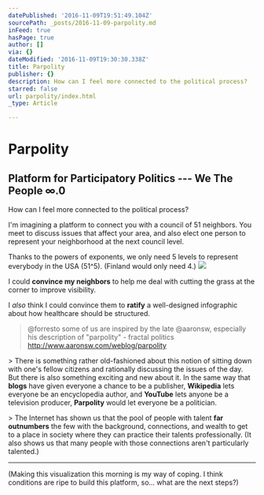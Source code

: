 ```yaml
---
datePublished: '2016-11-09T19:51:49.104Z'
sourcePath: _posts/2016-11-09-parpolity.md
inFeed: true
hasPage: true
author: []
via: {}
dateModified: '2016-11-09T19:30:30.338Z'
title: Parpolity
publisher: {}
description: How can I feel more connected to the political process?
starred: false
url: parpolity/index.html
_type: Article

---
```

# Parpolity

## Platform for Participatory Politics --- We The People ∞.0

How can I feel more connected to the political process?

I'm imagining a platform to connect you with a council of 51 neighbors. You meet to discuss issues that affect your area, and also elect one person to represent your neighborhood at the next council level.

Thanks to the powers of exponents, we only need 5 levels to represent everybody in the USA (51^5). (Finland would only need 4.)
![](https://s3-us-west-2.amazonaws.com/the-grid-img/p/835074aefc1a91908a53310b7d4e46562410326b.png)

I could **convince my neighbors** to help me deal with cutting the grass at the corner to improve visibility.

I _also_ think I could convince them to **ratify** a well-designed infographic about how healthcare should be structured.

> @forresto some of us are inspired by the late @aaronsw, especially his description of "parpolity" - fractal politics http://www.aaronsw.com/weblog/parpolity

\> There is something rather old-fashioned about this notion of sitting down with one's fellow citizens and rationally discussing the issues of the day. But there is also something exciting and new about it. In the same way that **blogs** have given everyone a chance to be a publisher, **Wikipedia** lets everyone be an encyclopedia author, and **YouTube** lets anyone be a television producer, **Parpolity** would let everyone be a politician.

\> The Internet has shown us that the pool of people with talent **far outnumbers** the few with the background, connections, and wealth to get to a place in society where they can practice their talents professionally. (It also shows us that many people with those connections aren't particularly talented.)

---

(Making this visualization this morning is my way of coping. I think conditions are ripe to build this platform, so... what are the next steps?)